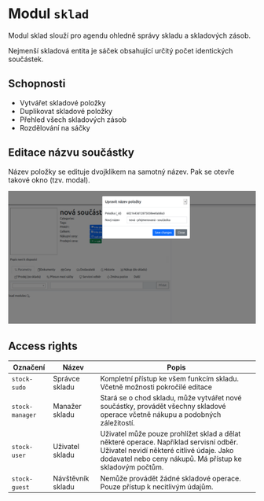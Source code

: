 # Modul ```sklad```

Modul sklad slouží pro agendu ohledně správy skladu a skladových zásob. 

Nejmenší skladová entita je sáček obsahující určitý počet identických součástek. 

## Schopnosti
 * Vytvářet skladové položky
 * Duplikovat skladové položky
 * Přehled všech skladových zásob
 * Rozdělování na sáčky

## Editace názvu součástky 

Název položky se edituje dvojklikem na samotný název. Pak se otevře takové okno (tzv. modal).

![Component name change](https://raw.githubusercontent.com/UniversalScientificTechnologies/OpenIntranet/master/doc/img/item_name_edit.png)


## Access rights

 | Označení | Název | Popis | 
 |----------|-------|-------|
 | ```stock-sudo``` | Správce skladu | Kompletní přístup ke všem funkcím skladu. Včetně možnosti pokročilé editace |
 | ```stock-manager``` | Manažer skladu | Stará se o chod skladu, může vytvářet nové součástky, provádět všechny skladové operace včetně nákupu a podobných záležitostí. |
| ```stock-user``` | Uživatel skladu | Uživatel může pouze prohlížet sklad a dělat některé operace. Například servisní odběr. Uživatel nevidí některé citlivé údaje. Jako dodavatel nebo ceny nákupů. Má přístup ke skladovým počtům.| 
| ```stock-guest``` | Návštěvník skladu | Nemůže provádět žádné skladové operace. Pouze přístup k necitlivým údajům.|


